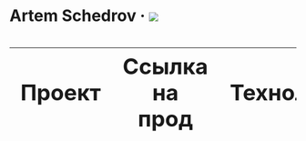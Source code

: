 # Artem Schedrov &middot; [![](https://img.shields.io/badge/-codewars-%23952c1f)](https://www.codewars.com/users/artshedrov)

<div class="w3-responsive">
<font size="12px">
<table style="font-size: 80%" width="100%" class="w3-table-all notranslate" id="myTable">
<thead>
<tr class="w3-white">
<th width="20%">Проект</th>
<th width="20%">Ссылка на прод</th>
<th width="60%">Технологии</th>
<th>Категория</th>
</tr>
</thead>
<tbody>
</tbody>
</table>
</font>
</div>
</br>
